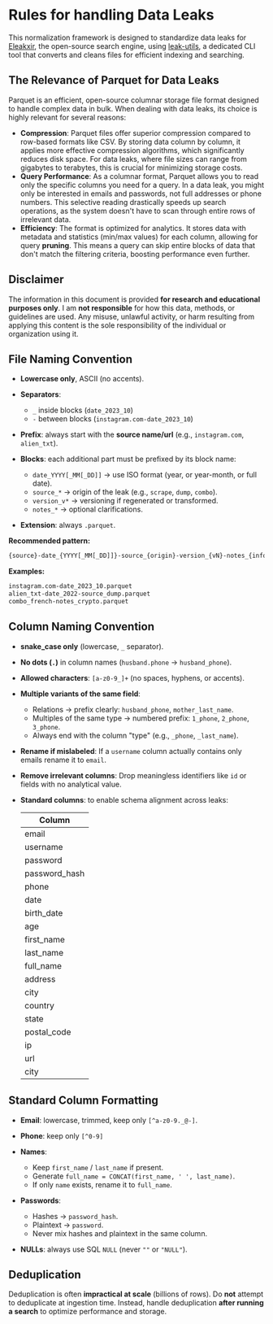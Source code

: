 # Rules for handling Data Leaks

This normalization framework is designed to standardize data leaks for
[Eleakxir](https://github.com/anotherhadi/eleakxir), the open-source search
engine, using
[leak-utils](https://github.com/anotherhadi/eleakxir/blob/main/leak-utils/README.md),
a dedicated CLI tool that converts and cleans files for efficient indexing and
searching.

## The Relevance of Parquet for Data Leaks

Parquet is an efficient, open-source columnar storage file format designed to
handle complex data in bulk. When dealing with data leaks, its choice is highly
relevant for several reasons:

- **Compression**: Parquet files offer superior compression compared to
  row-based formats like CSV. By storing data column by column, it applies more
  effective compression algorithms, which significantly reduces disk space. For
  data leaks, where file sizes can range from gigabytes to terabytes, this is
  crucial for minimizing storage costs.
- **Query Performance**: As a columnar format, Parquet allows you to read only
  the specific columns you need for a query. In a data leak, you might only be
  interested in emails and passwords, not full addresses or phone numbers. This
  selective reading drastically speeds up search operations, as the system
  doesn't have to scan through entire rows of irrelevant data.
- **Efficiency**: The format is optimized for analytics. It stores data with
  metadata and statistics (min/max values) for each column, allowing for query
  **pruning**. This means a query can skip entire blocks of data that don't
  match the filtering criteria, boosting performance even further.

## Disclaimer

The information in this document is provided **for research and educational
purposes only**. I am **not responsible** for how this data, methods, or
guidelines are used. Any misuse, unlawful activity, or harm resulting from
applying this content is the sole responsibility of the individual or
organization using it.

## File Naming Convention

- **Lowercase only**, ASCII (no accents).
- **Separators**:
  - `_` inside blocks (`date_2023_10`)
  - `-` between blocks (`instagram.com-date_2023_10`)
- **Prefix**: always start with the **source name/url** (e.g., `instagram.com`,
  `alien_txt`).
- **Blocks**: each additional part must be prefixed by its block name:

  - `date_YYYY[_MM[_DD]]` → use ISO format (year, or year-month, or full date).
  - `source_*` → origin of the leak (e.g., `scrape`, `dump`, `combo`).
  - `version_v*` → versioning if regenerated or transformed.
  - `notes_*` → optional clarifications.
- **Extension**: always `.parquet`.

**Recommended pattern:**

```txt
{source}-date_{YYYY[_MM[_DD]]}-source_{origin}-version_{vN}-notes_{info}.parquet
```

**Examples:**

```txt
instagram.com-date_2023_10.parquet
alien_txt-date_2022-source_dump.parquet
combo_french-notes_crypto.parquet
```

## Column Naming Convention

- **snake\_case only** (lowercase, `_` separator).

- **No dots (`.`)** in column names (`husband.phone` → `husband_phone`).

- **Allowed characters**: `[a-z0-9_]+` (no spaces, hyphens, or accents).

- **Multiple variants of the same field**:

  - Relations → prefix clearly: `husband_phone`, `mother_last_name`.
  - Multiples of the same type → numbered prefix: `1_phone`, `2_phone`,
    `3_phone`.
  - Always end with the column "type" (e.g., `_phone`, `_last_name`).

- **Rename if mislabeled**: If a `username` column actually contains only emails
  rename it to `email`.

- **Remove irrelevant columns**: Drop meaningless identifiers like `id` or
  fields with no analytical value.

- **Standard columns**: to enable schema alignment across leaks:

  | Column        |
  | ------------- |
  | email         |
  | username      |
  | password      |
  | password_hash |
  | phone         |
  | date          |
  | birth_date    |
  | age           |
  | first_name    |
  | last_name     |
  | full_name     |
  | address       |
  | city          |
  | country       |
  | state         |
  | postal_code   |
  | ip            |
  | url           |
  | city          |

## Standard Column Formatting

- **Email**: lowercase, trimmed, keep only `[^a-z0-9._@-]`.

- **Phone**: keep only `[^0-9]`

- **Names**:

  - Keep `first_name` / `last_name` if present.
  - Generate `full_name = CONCAT(first_name, ' ', last_name)`.
  - If only `name` exists, rename it to `full_name`.

- **Passwords**:

  - Hashes → `password_hash`.
  - Plaintext → `password`.
  - Never mix hashes and plaintext in the same column.

- **NULLs**: always use SQL `NULL` (never `""` or `"NULL"`).

## Deduplication

Deduplication is often **impractical at scale** (billions of rows). Do **not**
attempt to deduplicate at ingestion time. Instead, handle deduplication **after
running a search** to optimize performance and storage.
